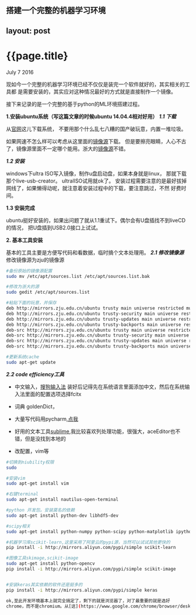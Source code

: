 搭建一个完整的机器学习环境
---
layout: post
---

{{page.title}
========
<p class="meta">July 7 2016</p>
现如今一个完整的机器学习环境已经不仅仅是装完一个软件就好的，其实相关的工具都
是需要安装的，其实应对这种情况最好的方式就是直接制作一个镜像。

接下来记录的是一个完整的基于python的ML环境搭建过程。

**1.安装ubuntu系统（写这篇文章的时候ubuntu 14.04.4相对好用）**
***1.1 下载***

从[官网](http://www.ubuntu.com/download/alternative-downloads)这儿下载系统，
不要用那个什么乱七八糟的国产破玩意，内置一堆垃圾。

如果网速不怎么样可以考虑从这里面的[镜像源](https://launchpad.net/ubuntu/+cdmirrors)下载。
但是要擦亮眼睛，人心不古了，镜像源里面不一定哪个能用。浙大的[镜像源](http://mirrors.zju.edu.cn/)不错。

***1.2 安装***

windows下ultra ISO写入镜像，制作u盘启动盘，如果本身就是linux，
那就下载那个live-usb-creator。
ultralISO试用就ok了。
安装过程需要注意的是最好拔掉网线了，如果懒得动呢，就注意着安装过程中的下载，要注意跳过，不然
好费时间。

**1.3 安装完成**

ubuntu挺好安装的，如果出问题了就从1.1重试下。偶尔会有U盘插找不到liveCD的情况，
把U盘插到USB2.0接口上试试。


**2. 基本工具安装**

基本的工具主要是方便写代码和看数据，临时搞个文本处理用。
***2.1 修改镜像源***
修改镜像源为zju的镜像源
```bash
#备份原始的镜像源配置
sudo mv /etc/apt/sources.list /etc/apt/sources.list.bak

#修改为浙大的源
sudo gedit /etc/apt/sources.list

#粘贴下面的玩意，并保存
deb http://mirrors.zju.edu.cn/ubuntu trusty main universe restricted multiverse
deb http://mirrors.zju.edu.cn/ubuntu trusty-security main universe restricted multiverse
deb http://mirrors.zju.edu.cn/ubuntu trusty-updates main universe restricted multiverse
deb http://mirrors.zju.edu.cn/ubuntu trusty-backports main universe restricted multiverse
deb-src http://mirrors.zju.edu.cn/ubuntu trusty main universe restricted multiverse
deb-src http://mirrors.zju.edu.cn/ubuntu trusty-security main universe restricted multiverse
deb-src http://mirrors.zju.edu.cn/ubuntu trusty-updates main universe restricted multiverse
deb-src http://mirrors.zju.edu.cn/ubuntu trusty-backports main universe restricted multiverse

#更新系统cache
sudo apt-get update
```

***2.2 code efficiency工具***

 - 中文输入，[搜狗输入法](http://pinyin.sogou.com/linux/?r=pinyin)
装好后记得先在系统语言里面添加中文，然后在系统输入法里面的配置选项选择fcitx
 - 词典 goldenDict，

 - 大量写代码用pycharm,[点我](https://www.jetbrains.com/pycharm/download/download-thanks.html?platform=linux&code=PCC)
 - 好用的文本工具[sublime](https://www.sublimetext.com/2),我比较喜欢列处理功能，很强大，aceEditor也不错，但是没找到本地的
 - 改配置，vim等
```bash
#切换到niubility权限
sudo

#安装vim
sudo apt-get install vim 

#右键terminal
sudo apt-get install nautilus-open-terminal

#python 开发包。安装莫名的依赖
sudo apt-get install python-dev libhdf5-dev

#scipy相关
sudo apt-get install python-numpy python-scipy python-matplotlib ipython ipython-notebook python-pandas python-sympy python-nose

#机器学习库scikit-learn,这里采用了阿里云的pypi源，当然可以试试其他更快的
pip install -i http://mirrors.aliyun.com/pypi/simple scikit-learn

#图像工具skimage,scikit-image
sudo apt-get install python-opencv
pip install -i http://mirrors.aliyun.com/pypi/simple scikit-image


#安装keras其实依赖的软件还是挺多的
pip install -i http://mirrors.aliyun.com/pypi/simple keras

ok,至此开发环境基本上就完全搞定了，剩下的就是浏览器了，对了最重要的就是选好
chrome，而不是chromium。从[这](https://www.google.com/chrome/browser/desktop/index.html)下载吧.
